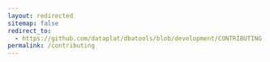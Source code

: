 ```yaml
---
layout: redirected
sitemap: false
redirect_to:
  - https://github.com/dataplat/dbatools/blob/development/CONTRIBUTING.md
permalink: /contributing
---
```

